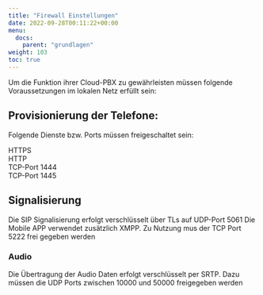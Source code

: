 ```yaml
---
title: "Firewall Einstellungen"
date: 2022-09-28T00:11:22+00:00
menu:
  docs:
    parent: "grundlagen"
weight: 103
toc: true
---
```


Um die Funktion ihrer Cloud-PBX zu gewährleisten müssen folgende Voraussetzungen im lokalen Netz erfüllt sein:

## Provisionierung der Telefone:

Folgende Dienste bzw. Ports müssen freigeschaltet sein:

HTTPS<br>
HTTP<br>
TCP-Port 1444<br>
TCP-Port 1445<br>

## Signalisierung
Die SIP Signalisierung erfolgt verschlüsselt über TLs auf UDP-Port 5061
Die Mobile APP verwendet zusätzlich XMPP. Zu Nutzung mus der TCP Port 5222 frei gegeben werden

### Audio
Die Übertragung der Audio Daten erfolgt verschlüsselt per SRTP.
Dazu müssen die UDP Ports zwischen 10000 und 50000 freigegeben werden
